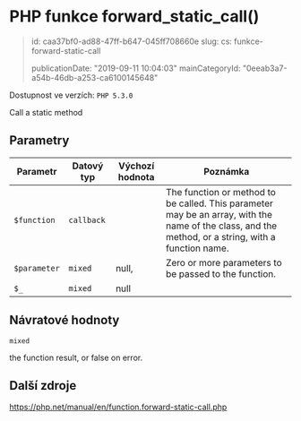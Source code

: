 PHP funkce forward_static_call()
================================

> id: caa37bf0-ad88-47ff-b647-045ff708660e
> slug:
> 	cs: funkce-forward-static-call
> 
> publicationDate: "2019-09-11 10:04:03"
> mainCategoryId: "0eeab3a7-a54b-46db-a253-ca6100145648"

Dostupnost ve verzích: `PHP 5.3.0`

Call a static method


Parametry
--------------

| Parametr | Datový typ | Výchozí hodnota | Poznámka |
|-----|-----|-----|-----|
| `$function` | `callback` |  | The function or method to be called. This parameter may be an array, with the name of the class, and the method, or a string, with a function name. |
| `$parameter` | `mixed` | null, | Zero or more parameters to be passed to the function. |
| `$_` | `mixed` | null |  |


Návratové hodnoty
----------------

`mixed`

the function result, or false on error.

Další zdroje
------------

https://php.net/manual/en/function.forward-static-call.php
